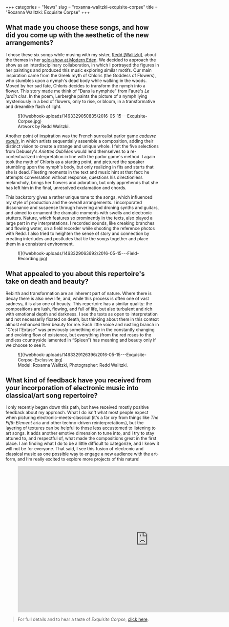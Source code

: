 +++
categories = "News"
slug = "roxanna-walitzki-exquisite-corpse"
title = "Roxanna Walitzki: Exquisite Corpse"
+++

## What made you choose these songs, and how did you come up with the aesthetic of the new arrangements?

I chose these six songs while musing with my sister, [Redd [Walitzki]](http://www.moderneden.com/pages/exquisite-corpse), about the themes in her [solo-show at Modern Eden](http://www.moderneden.com/pages/exquisite-corpse). We decided to approach the show as an interdisciplinary collaboration, in which I portrayed the figures in her paintings and produced this music exploring similar motifs.  Our main inspiration came from the Greek myth of Chloris (the Goddess of Flowers), who stumbles upon a nymph's dead body while walking in the woods.  Moved by her sad fate, Chloris decides to transform the nymph into a flower.  This story made me think of "Dans la nymphée" from Fauré's *Le jardin clos*.  In the poem, Lerberghe paints the picture of a nymph lying mysteriously in a bed of flowers, only to rise, or bloom, in a transformative and dreamlike flash of light.  

<figure data-type="image">
![](/webhook-uploads/1463329050835/2016-05-15---Exquisite-Corpse.jpg)<figcaption>Artwork by Redd Walitzki.</figcaption>
</figure>

Another point of inspiration was the French surrealist parlor game [*cadavre exquis*](https://en.wikipedia.org/wiki/Exquisite_corpse), in which artists sequentially assemble a composition, adding their distinct vision to create a strange and unique whole.  I felt the five selections from Debussy's *Ariettes Oubliées* would lend themselves to a re-contextualized interpretation in line with the parlor game's method.  I again took the myth of Chloris as a starting point, and pictured the speaker stumbling upon the nymph's body, but only realizing in fits and starts that she is dead.  Fleeting moments in the text and music hint at that fact: he attempts conversation without response, questions his directionless melancholy, brings her flowers and adoration, but only apprehends that she has left him in the final, unresolved exclamation and chords.

This backstory gives a rather unique tone to the songs, which influenced my style of production and the overall arrangements.  I incorporated dissonance and suspense through hovering and droning synths and guitars, and aimed to ornament the dramatic moments with swells and electronic stutters.  Nature, which features so prominently in the texts, also played a large part in my interpretations.  I recorded sounds, like creaking branches and flowing water, on a field recorder while shooting the reference photos with Redd.  I also tried to heighten the sense of story and connection by creating interludes and postludes that tie the songs together and place them in a consistent environment.

<figure data-type="image">
![](/webhook-uploads/1463329063692/2016-05-15---Field-Recording.jpg)
</figure>

## What appealed to you about this repertoire's take on death and beauty?

Rebirth and transformation are an inherent part of nature. Where there is decay there is also new life, and, while this process is often one of vast sadness, it is also one of beauty.  This repertoire has a similar quality: the compositions are lush, flowing, and full of life, but also turbulent and rich with emotional depth and darkness. I see the texts as open to interpretation and not necessarily fixated on death, but thinking about them in this context almost enhanced their beauty for me. Each little voice and rustling branch in "C'est l’Extase" was previously something else in the constantly changing and evolving flow of existence, but everything (from the red roses to the endless countryside lamented in “Spleen”) has meaning and beauty only if we choose to see it.

<figure data-type="image">
![](/webhook-uploads/1463329126396/2016-05-15---Exquisite-Corpse-Exclusive.jpg)<figcaption>Model: Roxanna Walitzki, Photographer: Redd Walitzki.</figcaption>
</figure>

## What kind of feedback have you received from your incorporation of electronic music into classical/art song repertoire?

I only recently began down this path, but have received mostly positive feedback about my approach.  What I do isn't what most people expect when picturing electronic-meets-classical (it's a far cry from things like *The Fifth Element* aria and other techno-driven reinterpretations), but the layering of textures can be helpful to those less accustomed to listening to art songs.  It adds another emotive dimension to tune into, and I try to stay attuned to, and respectful of, what made the compositions great in the first place.  I am finding what I do to be a little difficult to categorize, and I know it will not be for everyone.  That said, I see this fusion of electronic and classical music as one possible way to engage a new audience with the art-form, and I’m really excited to explore more projects of this nature!

<figure data-type="video">
<iframe width="854" height="480" src="https://www.youtube.com/embed/U6SM7rtVJ9c" frameborder="0" allowfullscreen></iframe>
</figure>

>For full details and to hear a taste of *Exquisite Corpse*, [click here](http://www.roxannawalitzki.com/exquisite-corpse).
